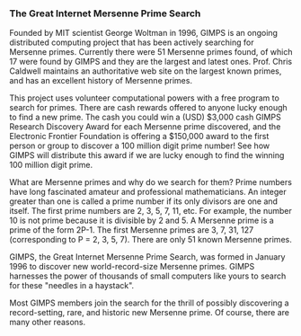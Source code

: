 ### The Great Internet Mersenne Prime Search
Founded by MIT scientist George Woltman in 1996, GIMPS is an ongoing distributed computing project that has been actively searching for Mersenne primes. Currently there were 51 Mersenne primes found, of which 17 were found by GIMPS and they are the largest and latest ones. Prof. Chris Caldwell maintains an authoritative web site on the largest known primes, and has an excellent history of Mersenne primes.
<p/>
This project uses volunteer computational powers with a free program to search for primes. There are cash rewards offered to anyone lucky enough to find a new prime. The cash you could win a (USD) $3,000 cash GIMPS Research Discovery Award for each Mersenne prime discovered, and the Electronic Frontier Foundation is offering a $150,000 award to the first person or group to discover a 100 million digit prime number! See how GIMPS will distribute this award if we are lucky enough to find the winning 100 million digit prime.

What are Mersenne primes and why do we search for them?
Prime numbers have long fascinated amateur and professional mathematicians. An integer greater than one is called a prime number if its only divisors are one and itself. The first prime numbers are 2, 3, 5, 7, 11, etc. For example, the number 10 is not prime because it is divisible by 2 and 5. A Mersenne prime is a prime of the form 2P-1. The first Mersenne primes are 3, 7, 31, 127 (corresponding to P = 2, 3, 5, 7). There are only 51 known Mersenne primes.

GIMPS, the Great Internet Mersenne Prime Search, was formed in January 1996 to discover new world-record-size Mersenne primes. GIMPS harnesses the power of thousands of small computers like yours to search for these "needles in a haystack".

Most GIMPS members join the search for the thrill of possibly discovering a record-setting, rare, and historic new Mersenne prime. Of course, there are many other reasons.




<p/>
<html lang="en">
<head>
<meta http-equiv="content-type" content="text/html; charset=utf-8">
<script type="text/javascript" charset="utf-8" src="
https://cdn.mathjax.org/mathjax/latest/MathJax.js?config=TeX-AMS-MML_HTMLorMML,
https://vincenttam.github.io/javascripts/MathJaxLocal.js"></script>
</head>
